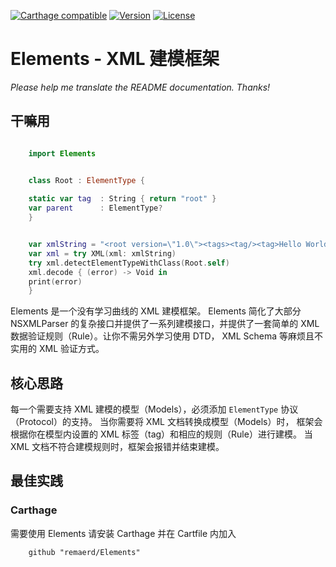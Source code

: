 [![Carthage compatible](https://img.shields.io/badge/Carthage-compatible-4BC51D.svg?style=flat)](https://github.com/remaerd/Elements)
[![Version](https://img.shields.io/github/release/soffes/Crypto.svg)](https://github.com/remaerd/Elements/releases)
[![License](https://img.shields.io/pypi/l/Django.svg)](https://github.com/remaerd/Elements/blob/master/LICENSE)


# Elements - XML 建模框架
*Please help me translate the README documentation. Thanks!*


## 干嘛用

```swift

	import Elements


	class Root : ElementType {
  
  	static var tag  : String { return "root" }
  	var parent      : ElementType?
	}


	var xmlString = "<root version=\"1.0\"><tags><tag/><tag>Hello World<tag><tags></xml>"
	var xml = try XML(xml: xmlString)
	try xml.detectElementTypeWithClass(Root.self)
	xml.decode { (error) -> Void in
  	print(error)
	}

```

Elements 是一个没有学习曲线的 XML 建模框架。 Elements 简化了大部分 NSXMLParser 的复杂接口并提供了一系列建模接口，并提供了一套简单的 XML 数据验证规则（Rule）。让你不需另外学习使用 DTD， XML Schema 等麻烦且不实用的 XML 验证方式。

## 核心思路

每一个需要支持 XML 建模的模型（Models），必须添加 ```ElementType``` 协议（Protocol）的支持。 当你需要将 XML 文档转换成模型（Models）时， 框架会根据你在模型内设置的 XML 标签（tag）和相应的规则（Rule）进行建模。 当 XML 文档不符合建模规则时，框架会报错并结束建模。


## 最佳实践

### Carthage

需要使用 Elements 请安装 Carthage 并在 Cartfile 内加入

```
	github "remaerd/Elements"
```

<!-- ### 储存在本地的加密数据

用户的数据不应该直接使用密码字串符加密。当你需要加密数据时，你必须使用对称密钥加密用户的数据，再用密码加密对称密钥。 同理，当你需要解密数据时。你需要通过密码解密对称密钥，再用对称密钥解密用户的数据。

#### 新建密码

```swift
	let password = Password("Hello")
	let salt = password.salt // 盐
	let rounds = password.rounds // Rounds
	let data = password.data // 由密码和盐计算出来的密钥
```

每次新建密码会自动生成一个随机盐和 Round 值。当你使用相同的密码但不同的盐 ／ Round 值生成密码后，新的 Password 不能够解密之前用 Password 加密过的数据。
你不应该将用户的密码明文保存到本地，但你需要将盐和 Rounds 保存到本地。当创建密码时，你应该重新问用户获取密码，再用盐和 Rounds 重建密码。

#### 新建对称密钥

```swift
	let key = SymmetricKey()
	let encryptionKey = key.cryptoKey // 加密用的密钥
	let iv = key.IV // IV
	let hmacKey = key.hmacKey // 生成 MAC （ 数据验证码 Message Authentication Code） 用的密钥
```

每次新建对称密钥会自动生成一个随机 IV 值和 验证数据用的 HMAC。当你需要保留密钥时，你需要同时在本地存储 cryptoKey，IV，和 hmac。

#### 加密数据

```swift
	let key = SymmetricKey()
	let data = "Hello World!".dataUsingEncoding(NSUTF8StringEncoding)!
	do {
		let encryptedData = try key.encrypt(data)
		print(encryptedData)
	} catch {
		print("Cannot encrypt data")
	}
```

#### 解密数据

```swift
	let key = SymmetricKey(key: keyData, hmacKey: hmacData, IV: IVData)
	do {
		let decryptedData = try key.decrypt(data)
		print(decryptedData)
	} catch {
		print("Cannot decrypt data")
	}
```

### 需要传输的加密数据

当你需要将某些加密数据传输到第三方时，你需要使用非对称密钥。你可以想象一个金库有两把钥匙，一把能够用来将黄金放进金库，一把能够用来取出黄金。当你需要传输数据时，你在本地使用其中一把钥匙加密数据后，你将另一把钥匙和数据传输到另外一个设备，另外一个设备就能够解密你的数据。

#### 新建非对称密钥

```swift
	let keys = AsymmetricKeys()
	let cryptoKeys = keys.keys // 加密/解密用的一对密钥
	let validationKeys = key.validationKeys // 验证数据用的一对密钥
```

每次生成新的非对称密钥。将会同时生成两对密钥。四个钥匙分别负责加密，解密，获得数据签名，验证数据。当传输数据时，你需要将加密后的数据，以及 cryptoKeys 的 publicKey， validationKeys.publicKey 同时发送到数据接收者的设备。

#### 加密数据

```swift
	let data = "Hello World!".dataUsingEncoding(NSUTF8StringEncoding)!
	let keys = AsymmetricKeys()
	let privateKey = keys.keys.privateKey
	do {
		let encryptedData = try privateKey.encrypt(data)
	} catch {
		print("Cannot encrypt data")
	}
```

#### 解密数据

```swift
	let key = PublicKey(keyData)
	do {
		let decryptedData = privateKey.decrypt(data)
	} catch {
		print("Cannot decrypt data")
	}
``` -->

